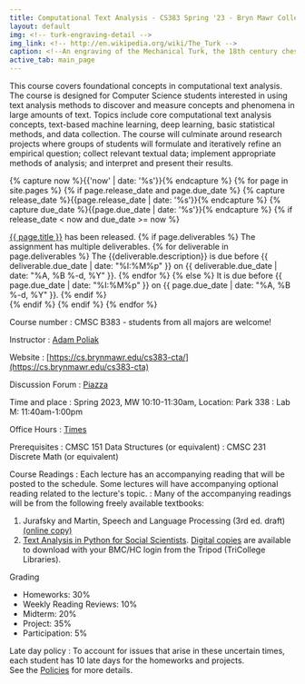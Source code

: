 ```yaml
---
title: Computational Text Analysis - CS383 Spring '23 - Bryn Mawr College
layout: default
img: <!-- turk-engraving-detail -->
img_link: <!-- http://en.wikipedia.org/wiki/The_Turk -->
caption: <!--An engraving of the Mechanical Turk, the 18th century chess-playing automaton -->
active_tab: main_page 
---
```

This course covers foundational concepts in computational text analysis.
The course is designed for Computer Science students interested in using text analysis methods to discover and measure concepts and phenomena in large amounts of text. Topics include core computational text analysis concepts, text-based machine learning,
deep learning, basic statistical methods, and data collection.
The course will culminate around research projects where groups of students will formulate and iteratively refine an empirical question; collect relevant textual data; implement appropriate methods of analysis; and interpret and present their results.

<!-- Display an alert about upcoming homework assignments -->
{% capture now %}{{'now' | date: '%s'}}{% endcapture %}
{% for page in site.pages %}
{% if page.release_date and page.due_date %}
{% capture release_date %}{{page.release_date | date: '%s'}}{% endcapture %}
{% capture due_date %}{{page.due_date | date: '%s'}}{% endcapture %}
{% if release_date < now and due_date >= now %}
<div class="alert alert-info">
<a href="{{ site.url }}{{ site.baseurl }}/{{page.url}}">{{ page.title }}</a> has been released.  
{% if page.deliverables %}
The assignment has multiple deliverables.
{% for deliverable in page.deliverables %}
The {{deliverable.description}} is due before {{ deliverable.due_date | date: "%I:%M%p" }} on {{ deliverable.due_date | date: "%A, %B %-d, %Y" }}.  
{% endfor %}
{% else %}
It is due before {{ page.due_date | date: "%I:%M%p" }} on {{ page.due_date | date: "%A, %B %-d, %Y" }}.
{% endif %}
</div>
{% endif %}
{% endif %}
{% endfor %}
<!-- End alert for upcoming homework assignments -->


<!--
<div class="alert alert-info" markdown="1">
Check out the [excellent final projects](http://crowdsourcing-class.org/final-projects-2016.html) from last year's class.
</div>
-->


Course number
: CMSC B383 - students from all majors are welcome!

Instructor
: [Adam Poliak](http://azpoliak.github.io)

Website 
: [https://cs.brynmawr.edu/cs383-cta/](https://cs.brynmawr.edu/cs383-cta)

Discussion Forum
: [Piazza](https://piazza.com/brynmawr/spring2023/cs383)

Time and place
: Spring 2023, MW 10:10-11:30am, Location: Park 338
: Lab M: 11:40am-1:00pm

Office Hours
: <a href="office-hours.html">Times</a>

Prerequisites
: CMSC 151 Data Structures (or equivalent)
: CMSC 231 Discrete Math (or equivalent)

Course Readings
: Each lecture has an accompanying reading that will be posted to the schedule. Some lectures will have accompanying optional reading related to the lecture's topic.
: Many of the accompanying readings will be from the following freely available textbooks:
1. Jurafsky and Martin, Speech and Language Processing (3rd ed. draft) [(online copy)](https://web.stanford.edu/~jurafsky/slp3/)
1. [Text Analysis in Python for Social Scientists](https://www.cambridge.org/core/elements/text-analysis-in-python-for-social-scientists/BFAB0A3604C7E29F6198EA2F7941DFF3). [Digital copies](https://tripod.brynmawr.edu/discovery/search?query=any,contains,text%20analysis%20in%20python%20for%20social%20scientists&tab=LibraryCatalog&search_scope=BMC_Catalog&vid=01TRI_INST:BMC&offset=0) are available to download with your BMC/HC login from the Tripod (TriCollege Libraries).

Grading
* Homeworks: 30%
* Weekly Reading Reviews: 10%
* Midterm: 20%
* Project: 35% 
* Participation: 5%

Late day policy
: To account for issues that arise in these uncertain times, each student has 10 late days for the homeworks and projects.
<br>
See the [Policies](policies.html#late-days) for more details.

<!--#### Acknowledgments-->

